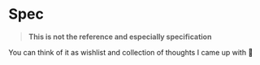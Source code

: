 # Spec

> **This is not the reference and especially specification**

You can think of it as wishlist and collection of thoughts I came up with 🙂
